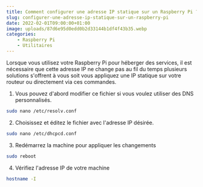 ```yaml
---
title: Comment configurer une adresse IP statique sur un Raspberry Pi ?
slug: configurer-une-adresse-ip-statique-sur-un-raspberry-pi
date: 2022-02-01T09:00:00+01:00
image: uploads/87d6e95d0edd0b2d33144b1df4f43b35.webp
categories:
    - Raspberry Pi
    - Utilitaires
---
```


Lorsque vous utilisez votre Raspberry Pi pour héberger des services, il est nécessaire que cette adresse IP ne change pas au fil du temps plusieurs solutions s'offrent à vous soit vous appliquez une IP statique sur votre routeur ou directement via ces commandes.

1. Vous pouvez d'abord modifier ce fichier si vous voulez utiliser des DNS personnalisés.

```bash
sudo nano /etc/resolv.conf
```

2. Choisissez et éditez le fichier avec l'adresse IP désirée.

```bash
sudo nano /etc/dhcpcd.conf
```

3. Redémarrez la machine pour appliquer les changements

```bash
sudo reboot
```

4. Vérifiez l'adresse IP de votre machine

```bash
hostname -I
```
